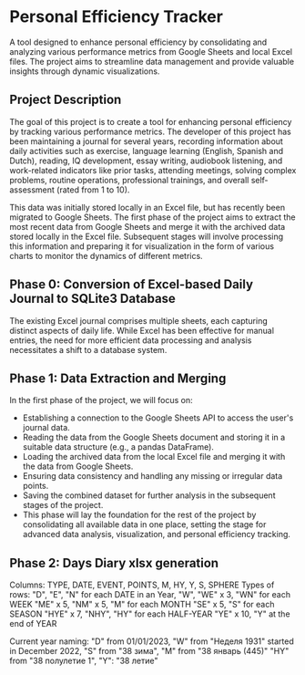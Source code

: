 # Personal Efficiency Tracker

A tool designed to enhance personal efficiency by consolidating and analyzing various performance metrics from Google Sheets and local Excel files. The project aims to streamline data management and provide valuable insights through dynamic visualizations.

## Project Description

The goal of this project is to create a tool for enhancing personal efficiency by tracking various performance metrics. The developer of this project has been maintaining a journal for several years, recording information about daily activities such as exercise, language learning (English, Spanish and Dutch), reading, IQ development, essay writing, audiobook listening, and work-related indicators like prior tasks, attending meetings, solving complex problems, routine operations, professional trainings, and overall self-assessment (rated from 1 to 10).

This data was initially stored locally in an Excel file, but has recently been migrated to Google Sheets. The first phase of the project aims to extract the most recent data from Google Sheets and merge it with the archived data stored locally in the Excel file. Subsequent stages will involve processing this information and preparing it for visualization in the form of various charts to monitor the dynamics of different metrics.

## Phase 0: Conversion of Excel-based Daily Journal to SQLite3 Database

The existing Excel journal comprises multiple sheets, each capturing distinct aspects of daily life. While Excel has been effective for manual entries, the need for more efficient data processing and analysis necessitates a shift to a database system.

## Phase 1: Data Extraction and Merging

In the first phase of the project, we will focus on:

- Establishing a connection to the Google Sheets API to access the user's journal data.
- Reading the data from the Google Sheets document and storing it in a suitable data structure (e.g., a pandas DataFrame).
- Loading the archived data from the local Excel file and merging it with the data from Google Sheets.
- Ensuring data consistency and handling any missing or irregular data points.
- Saving the combined dataset for further analysis in the subsequent stages of the project.
- This phase will lay the foundation for the rest of the project by consolidating all available data in one place, setting the stage for advanced data analysis, visualization, and personal efficiency tracking.

## Phase 2: Days Diary xlsx generation

Columns: TYPE, DATE, EVENT, POINTS, M, HY, Y, S, SPHERE
Types of rows: "D", "E", "N" for each DATE in an Year, "W", "WE" x 3, "WN" for each WEEK
               "ME" x 5, "NM" x 5, "M" for each MONTH
               "SE" x 5, "S" for each SEASON
               "HYE" x 7, "NHY", "HY" for each HALF-YEAR
               "YE" x 10, "Y" at the end of YEAR

Current year naming: "D" from 01/01/2023, "W" from "Неделя 1931" started in December 2022,
                  "S" from "38 зима", "M" from "38 январь (445)"
                  "HY" from "38 полулетие 1", "Y": "38 летие"
